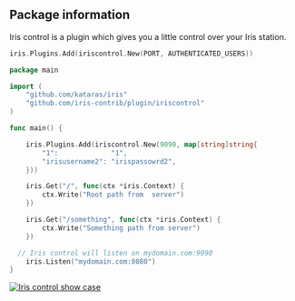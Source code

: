 ## Package information

Iris control is a plugin which gives you a little control over your Iris station.


```go
iris.Plugins.Add(iriscontrol.New(PORT, AUTHENTICATED_USERS))
```

```go
package main

import (
	"github.com/kataras/iris"
	"github.com/iris-contrib/plugin/iriscontrol"
)

func main() {

	iris.Plugins.Add(iriscontrol.New(9090, map[string]string{
		"1":             "1",
		"irisusername2": "irispassowrd2",
	}))

	iris.Get("/", func(ctx *iris.Context) {
		ctx.Write("Root path from  server")
	})

	iris.Get("/something", func(ctx *iris.Context) {
		ctx.Write("Something path from server")
	})

  // Iris control will listen on mydomain.com:9090
	iris.Listen("mydomain.com:8080")
}
```

[![Iris control show case](https://raw.githubusercontent.com/iris-contrib/website/gh-pages/assets/iriscontrolplugin.gif)](https://github.com/iris-contrib/examples/tree/master/plugin_iriscontrol)
